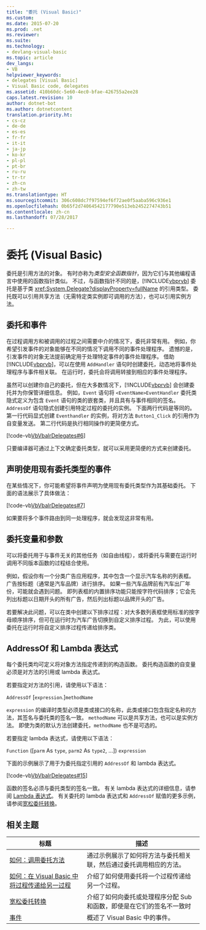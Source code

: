 ```yaml
---
title: "委托 (Visual Basic)"
ms.custom: 
ms.date: 2015-07-20
ms.prod: .net
ms.reviewer: 
ms.suite: 
ms.technology:
- devlang-visual-basic
ms.topic: article
dev_langs:
- VB
helpviewer_keywords:
- delegates [Visual Basic]
- Visual Basic code, delegates
ms.assetid: 410b60dc-5e60-4ec0-bfae-426755a2ee28
caps.latest.revision: 10
author: dotnet-bot
ms.author: dotnetcontent
translation.priority.ht:
- cs-cz
- de-de
- es-es
- fr-fr
- it-it
- ja-jp
- ko-kr
- pl-pl
- pt-br
- ru-ru
- tr-tr
- zh-cn
- zh-tw
ms.translationtype: HT
ms.sourcegitcommit: 306c608dc7f97594ef6f72ae0f5aaba596c936e1
ms.openlocfilehash: 0b65f2d74064542177790e513eb2452274743b51
ms.contentlocale: zh-cn
ms.lasthandoff: 07/28/2017

---
```

# <a name="delegates-visual-basic"></a>委托 (Visual Basic)
委托是引用方法的对象。 有时亦称为*类型安全函数指针*，因为它们与其他编程语言中使用的函数指针类似。 不过，与函数指针不同的是，[!INCLUDE[vbprvb](~/includes/vbprvb-md.md)] 委托是基于类 <xref:System.Delegate?displayProperty=fullName> 的引用类型。 委托既可以引用共享方法（无需特定类实例即可调用的方法），也可以引用实例方法。  
  
## <a name="delegates-and-events"></a>委托和事件  
 在过程调用方和被调用的过程之间需要中介的情况下，委托非常有用。 例如，你希望引发事件的对象能够在不同的情况下调用不同的事件处理程序。 遗憾的是，引发事件的对象无法提前确定用于处理特定事件的事件处理程序。 借助 [!INCLUDE[vbprvb](~/includes/vbprvb-md.md)]，可以在使用 `AddHandler` 语句时创建委托，动态地将事件处理程序与事件相关联。 在运行时，委托会将调用转接到相应的事件处理程序。  
  
 虽然可以创建你自己的委托，但在大多数情况下，[!INCLUDE[vbprvb](~/includes/vbprvb-md.md)] 会创建委托并为你保管详细信息。 例如，`Event` 语句将 `<EventName>EventHandler` 委托类隐式定义为包含 `Event` 语句的类的嵌套类，并且具有与事件相同的签名。 `AddressOf` 语句隐式创建引用特定过程的委托的实例。 下面两行代码是等同的。 第一行代码显式创建 `Eventhandler` 的实例，将对方法 `Button1_Click` 的引用作为自变量发送。 第二行代码是执行相同操作的更简便方式。  
  
 [!code-vb[VbVbalrDelegates#6](../../../../visual-basic/language-reference/operators/codesnippet/VisualBasic/delegates_1.vb)]  
  
 只要编译器可通过上下文确定委托类型，就可以采用更简便的方式来创建委托。  
  
## <a name="declaring-events-that-use-an-existing-delegate-type"></a>声明使用现有委托类型的事件  
 在某些情况下，你可能希望将事件声明为使用现有委托类型作为其基础委托。 下面的语法展示了具体做法：  
  
 [!code-vb[VbVbalrDelegates#7](../../../../visual-basic/language-reference/operators/codesnippet/VisualBasic/delegates_2.vb)]  
  
 如果要将多个事件路由到同一处理程序，就会发现这非常有用。  
  
## <a name="delegate-variables-and-parameters"></a>委托变量和参数  
 可以将委托用于与事件无关的其他任务（如自由线程），或将委托与需要在运行时调用不同版本函数的过程结合使用。  
  
 例如，假设你有一个分类广告应用程序，其中包含一个显示汽车名称的列表框。 广告按标题（通常是汽车品牌）进行排序。 如果一些汽车品牌前有汽车出厂年份，可能就会遇到问题。 即列表框的内置排序功能只能按字符代码排序；它会先列出标题以日期开头的所有广告，然后列出标题以品牌开头的广告。  
  
 若要解决此问题，可以在类中创建以下排序过程：对大多数列表框使用标准的按字母顺序排序，但可在运行时为汽车广告切换到自定义排序过程。 为此，可以使用委托在运行时将自定义排序过程传递给排序类。  
  
## <a name="addressof-and-lambda-expressions"></a>AddressOf 和 Lambda 表达式  
 每个委托类均可定义将对象方法指定传递到的构造函数。 委托构造函数的自变量必须是对方法的引用或 lambda 表达式。  
  
 若要指定对方法的引用，请使用以下语法：  
  
 `AddressOf` [`expression`.]`methodName`  
  
 `expression` 的编译时类型必须是类或接口的名称，此类或接口包含指定名称的方法，其签名与委托类的签名一致。 `methodName` 可以是共享方法，也可以是实例方法。 即使为类的默认方法创建委托，`methodName` 也不是可选的。  
  
 若要指定 lambda 表达式，请使用以下语法：  
  
 `Function` ([`parm` As `type`, `parm2` As `type2`, ...]) `expression`  
  
 下面的示例展示了用于为委托指定引用的 `AddressOf` 和 lambda 表达式。  
  
 [!code-vb[VbVbalrDelegates#15](../../../../visual-basic/language-reference/operators/codesnippet/VisualBasic/delegates_3.vb)]  
  
 函数的签名必须与委托类型的签名一致。 有关 lambda 表达式的详细信息，请参阅 [Lambda 表达式](../../../../visual-basic/programming-guide/language-features/procedures/lambda-expressions.md)。 有关委托的 lambda 表达式和 `AddressOf` 赋值的更多示例，请参阅[宽松委托转换](../../../../visual-basic/programming-guide/language-features/delegates/relaxed-delegate-conversion.md)。  
  
## <a name="related-topics"></a>相关主题  
  
|标题|描述|  
|-----------|-----------------|  
|[如何：调用委托方法](../../../../visual-basic/programming-guide/language-features/delegates/how-to-invoke-a-delegate-method.md)|通过示例展示了如何将方法与委托相关联，然后通过委托调用相应的方法。|  
|[如何：在 Visual Basic 中将过程传递给另一过程](../../../../visual-basic/programming-guide/language-features/delegates/how-to-pass-procedures-to-another-procedure.md)|介绍了如何使用委托将一个过程传递给另一个过程。|  
|[宽松委托转换](../../../../visual-basic/programming-guide/language-features/delegates/relaxed-delegate-conversion.md)|介绍了如何向委托或处理程序分配 Sub 和函数，即使是在它们的签名不一致时|  
|[事件](../../../../visual-basic/programming-guide/language-features/events/index.md)|概述了 Visual Basic 中的事件。|

